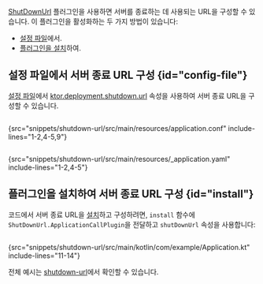 [//]: # (title: 서버 종료 URL)

<primary-label ref="server-plugin"/>

<tldr>
<var name="example_name" value="shutdown-url"/>
<include from="lib.topic" element-id="download_example"/>
</tldr>

[ShutDownUrl](https://api.ktor.io/ktor-server/ktor-server-core/io.ktor.server.engine/-shut-down-url/index.html) 플러그인을 사용하면 서버를 종료하는 데 사용되는 URL을 구성할 수 있습니다.
이 플러그인을 활성화하는 두 가지 방법이 있습니다:

- [설정 파일](#config-file)에서.
- [플러그인을 설치](#install)하여.

## 설정 파일에서 서버 종료 URL 구성 {id="config-file"}

[설정 파일](server-configuration-file.topic)에서 [ktor.deployment.shutdown.url](server-configuration-file.topic#predefined-properties) 속성을 사용하여 서버 종료 URL을 구성할 수 있습니다.

<tabs group="config">
<tab title="application.conf" group-key="hocon">

```shell
```

{src="snippets/shutdown-url/src/main/resources/application.conf" include-lines="1-2,4-5,9"}

</tab>
<tab title="application.yaml" group-key="yaml">

```yaml
```

{src="snippets/shutdown-url/src/main/resources/_application.yaml" include-lines="1-2,4-5"}

</tab>
</tabs>

## 플러그인을 설치하여 서버 종료 URL 구성 {id="install"}

코드에서 서버 종료 URL을 [설치](server-plugins.md#install)하고 구성하려면, `install` 함수에 `ShutDownUrl.ApplicationCallPlugin`을 전달하고 `shutDownUrl` 속성을 사용합니다:

```kotlin
```

{src="snippets/shutdown-url/src/main/kotlin/com/example/Application.kt" include-lines="11-14"}

전체 예시는 [shutdown-url](https://github.com/ktorio/ktor-documentation/tree/%ktor_version%/codeSnippets/snippets/shutdown-url)에서 확인할 수 있습니다.